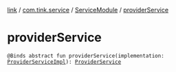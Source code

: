 [link](../../index.md) / [com.tink.service](../index.md) / [ServiceModule](index.md) / [providerService](./provider-service.md)

# providerService

`@Binds abstract fun providerService(implementation: `[`ProviderServiceImpl`](../../com.tink.service.provider/-provider-service-impl/index.md)`): `[`ProviderService`](../../com.tink.service.provider/-provider-service/index.md)